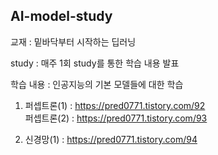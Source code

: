 ## AI-model-study
교재 : 밑바닥부터 시작하는 딥러닝

study : 매주 1회 study를 통한 학습 내용 발표

학습 내용 : 인공지능의 기본 모델들에 대한 학습

1. 퍼셉트론(1) : https://pred0771.tistory.com/92    
퍼셉트론(2) : https://pred0771.tistory.com/93

2. 신경망(1) : https://pred0771.tistory.com/94
